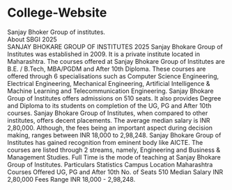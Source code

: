 # College-Website
Sanjay Bhoker Group of institutes.
<br>
About SBGI 2025
<br>
SANJAY BHOKARE GROUP OF INSTITUTES 2025
Sanjay Bhokare Group of Institutes was established in 2009. It is a private institute located in Maharashtra. The courses offered at Sanjay Bhokare Group of Institutes are B.E. / B.Tech, MBA/PGDM and After 10th Diploma. These courses are offered through 6 specialisations such as Computer Science Engineering, Electrical Engineering, Mechanical Engineering, Artificial Intelligence & Machine Learning and Telecommunication Engineering. Sanjay Bhokare Group of Institutes offers admissions on 510 seats. It also provides Degree and Diploma to its students on completion of the UG, PG and After 10th courses. Sanjay Bhokare Group of Institutes, when compared to other institutes, offers decent placements. The average median salary is INR 2,80,000. Although, the fees being an important aspect during decision making, ranges between INR 18,000 to 2,98,248. Sanjay Bhokare Group of Institutes has gained recognition from eminent body like AICTE. The courses are listed through 2 streams, namely, Engineering and Business & Management Studies. Full Time is the mode of teaching at Sanjay Bhokare Group of Institutes. Particulars Statistics Campus Location Maharashtra Courses Offered UG, PG and After 10th No. of Seats 510 Median Salary INR 2,80,000 Fees Range INR 18,000 - 2,98,248.
